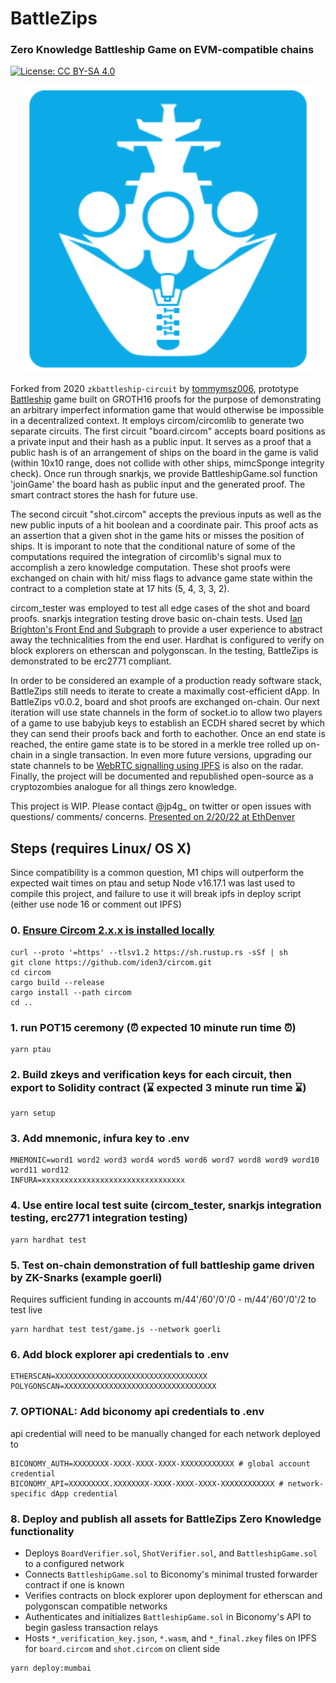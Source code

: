 # BattleZips
### Zero Knowledge Battleship Game on EVM-compatible chains
[![License: CC BY-SA 4.0](https://img.shields.io/badge/License-CC%20BY--SA%204.0-lightgrey.svg)](https://creativecommons.org/licenses/by-sa/4.0/)

<p align="center">
  <img width="460" height="460" src="battlezips.png">
</p>

Forked from 2020 `zkbattleship-circuit` by [tommymsz006](https://github.com/tommymsz006/zkbattleship), prototype [Battleship](https://en.wikipedia.org/wiki/Battleship_(game)) game built on GROTH16 proofs for the purpose of demonstrating an arbitrary imperfect information game that would otherwise be impossible in a decentralized context. It employs circom/circomlib to generate two separate circuits. The first circuit "board.circom" accepts board positions as a private input and their hash as a public input. It serves as a proof that a public hash is of an arrangement of ships on the board in the game is valid (within 10x10 range, does not collide with other ships, mimcSponge integrity check). Once run through snarkjs, we provide BattleshipGame.sol function 'joinGame' the board hash as public input and the generated proof. The smart contract stores the hash for future use. 

The second circuit "shot.circom" accepts the previous inputs as well as the new public inputs of a hit boolean and a coordinate pair. This proof acts as an assertion that a given shot in the game hits or misses the position of ships. It is imporant to note that the conditional nature of some of the computations required the integration of circomlib's signal mux to accomplish a zero knowledge computation. These shot proofs were exchanged on chain with hit/ miss flags to advance game state within the contract to a completion state at 17 hits (5, 4, 3, 3, 2). 

circom_tester was employed to test all edge cases of the shot and board proofs. snarkjs integration testing drove basic on-chain tests. Used [Ian Brighton's Front End and Subgraph](https://github.com/Ian-Bright/battlezip-frontend) to provide a user experience to abstract away the technicalities from the end user. Hardhat is configured to verify on block explorers on etherscan and polygonscan. In the testing, BattleZips is demonstrated to be erc2771 compliant.

In order to be considered an example of a production ready software stack, BattleZips still needs to iterate to create a maximally cost-efficient dApp. In BattleZips v0.0.2, board and shot proofs are exchanged on-chain. Our next iteration will use state channels in the form of socket.io to allow two players of a game to use babyjub keys to establish an ECDH shared secret by which they can send their proofs back and forth to eachother. Once an end state is reached, the entire game state is to be stored in a merkle tree rolled up on-chain in a single transaction. In even more future versions, upgrading our state channels to be [WebRTC signalling using IPFS](https://github.com/cretz/webrtc-ipfs-signaling) is also on the radar. Finally, the project will be documented and republished open-source as a cryptozombies analogue for all things zero knowledge.

This project is WIP. Please contact @jp4g_ on twitter or open issues with questions/ comments/ concerns. [Presented on 2/20/22 at EthDenver](https://www.twitch.tv/videos/1304742395?t=02h18m52s)

## Steps (requires Linux/ OS X)
Since compatibility is a common question, M1 chips will outperform the expected wait times on ptau and setup
Node v16.17.1 was last used to compile this project, and failure to use it will break ipfs in deploy script (either use node 16 or comment out IPFS)

### 0. [Ensure Circom 2.x.x is installed locally](https://github.com/iden3/circom/blob/master/mkdocs/docs/getting-started/installation.md)
```
curl --proto '=https' --tlsv1.2 https://sh.rustup.rs -sSf | sh
git clone https://github.com/iden3/circom.git
cd circom
cargo build --release
cargo install --path circom
cd ..
```
### 1. run POT15 ceremony (⏰ expected 10 minute run time ⏰)
```
yarn ptau
```
### 2. Build zkeys and verification keys for each circuit, then export to Solidity contract (⌛ expected 3 minute run time ⌛)
```
yarn setup
```
### 3. Add mnemonic, infura key to .env
```
MNEMONIC=word1 word2 word3 word4 word5 word6 word7 word8 word9 word10 word11 word12
INFURA=xxxxxxxxxxxxxxxxxxxxxxxxxxxxxxxx
```
### 4. Use entire local test suite (circom_tester, snarkjs integration testing, erc2771 integration testing)
```
yarn hardhat test
```
### 5. Test on-chain demonstration of full battleship game driven by ZK-Snarks (example goerli)
Requires sufficient funding in accounts m/44'/60'/0'/0 - m/44'/60'/0'/2 to test live
```
yarn hardhat test test/game.js --network goerli
```
### 6. Add block explorer api credentials to .env
```
ETHERSCAN=XXXXXXXXXXXXXXXXXXXXXXXXXXXXXXXXXX
POLYGONSCAN=XXXXXXXXXXXXXXXXXXXXXXXXXXXXXXXXXX
```
### 7. OPTIONAL: Add biconomy api credentials to .env
api credential will need to be manually changed for each network deployed to
```
BICONOMY_AUTH=XXXXXXXX-XXXX-XXXX-XXXX-XXXXXXXXXXXX # global account credential
BICONOMY_API=XXXXXXXXX.XXXXXXXX-XXXX-XXXX-XXXX-XXXXXXXXXXXX # network-specific dApp credential
```
### 8. Deploy and publish all assets for BattleZips Zero Knowledge functionality
 * Deploys `BoardVerifier.sol`, `ShotVerifier.sol`, and `BattleshipGame.sol` to a configured network
 * Connects `BattleshipGame.sol` to Biconomy's minimal trusted forwarder contract if one is known
 * Verifies contracts on block explorer upon deployment for etherscan and polygonscan compatible networks
 * Authenticates and initializes `BattleshipGame.sol` in Biconomy's API to begin gasless transaction relays
 * Hosts `*_verification_key.json`, `*.wasm`, and `*_final.zkey` files on IPFS for `board.circom` and `shot.circom` on client side
```
yarn deploy:mumbai
```